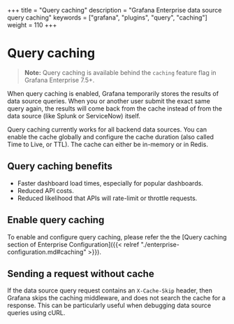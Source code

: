 +++
title = "Query caching"
description = "Grafana Enterprise data source query caching"
keywords = ["grafana", "plugins", "query", "caching"]
weight = 110
+++

# Query caching

> **Note:** Query caching is available behind the `caching` feature flag in Grafana Enterprise 7.5+.

When query caching is enabled, Grafana temporarily stores the results of data source queries. When you or another user submit the exact same query again, the results will come back from the cache instead of from the data source (like Splunk or ServiceNow) itself.

Query caching currently works for all backend data sources. You can enable the cache globally and configure the cache duration (also called Time to Live, or TTL). The cache can either be in-memory or in Redis.

## Query caching benefits

- Faster dashboard load times, especially for popular dashboards.
- Reduced API costs.
- Reduced likelihood that APIs will rate-limit or throttle requests.

## Enable query caching

To enable and configure query caching, please refer the the [Query caching section of Enterprise Configuration]({{< relref "./enterprise-configuration.md#caching" >}}).

## Sending a request without cache

If the data source query request contains an `X-Cache-Skip` header, then Grafana skips the caching middleware, and does not search the cache for a response. This can be particularly useful when debugging data source queries using cURL.
